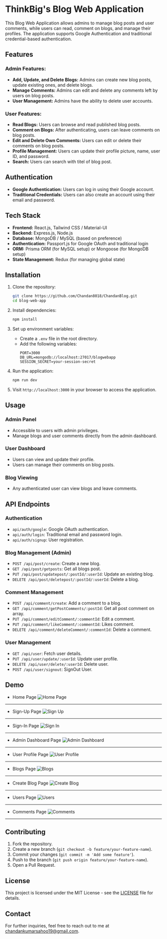 # ThinkBig's Blog Web Application

This Blog Web Application allows admins to manage blog posts and user comments, while users can read, comment on blogs, and manage their profiles. The application supports Google Authentication and traditional credential-based authentication.

## Features

### Admin Features:
- **Add, Update, and Delete Blogs:** Admins can create new blog posts, update existing ones, and delete blogs.
- **Manage Comments:** Admins can edit and delete any comments left by users on blog posts.
- **User Management:** Admins have the ability to delete user accounts.

### User Features:
- **Read Blogs:** Users can browse and read published blog posts.
- **Comment on Blogs:** After authenticating, users can leave comments on blog posts.
- **Edit and Delete Own Comments:** Users can edit or delete their comments on blog posts.
- **Profile Management:** Users can update their profile picture, name, user ID, and password.
- **Search:** Users can search with titel of blog post.

## Authentication
- **Google Authentication:** Users can log in using their Google account.
- **Traditional Credentials:** Users can also create an account using their email and password.

## Tech Stack

- **Frontend:** React.js, Tailwind CSS / Material-UI
- **Backend:** Express.js, Node.js
- **Database:** MongoDB / MySQL (based on preference)
- **Authentication:** Passport.js for Google OAuth and traditional login
- **ORM:** Prisma ORM (for MySQL setup) or Mongoose (for MongoDB setup)
- **State Management:** Redux (for managing global state)

## Installation

1. Clone the repository:
    ```bash
    git clone https://github.com/Chandan8018/ChandanBlog.git
    cd blog-web-app
    ```

2. Install dependencies:
    ```bash
    npm install
    ```

3. Set up environment variables:
    - Create a `.env` file in the root directory.
    - Add the following variables:
      ```env
      PORT=3000
      DB_URL=mongodb://localhost:27017/blogwebapp
      SESSION_SECRET=your-session-secret
      ```

4. Run the application:
    ```bash
    npm run dev
    ```

5. Visit `http://localhost:3000` in your browser to access the application.

## Usage

### Admin Panel
- Accessible to users with admin privileges.
- Manage blogs and user comments directly from the admin dashboard.

### User Dashboard
- Users can view and update their profile.
- Users can manage their comments on blog posts.

### Blog Viewing
- Any authenticated user can view blogs and leave comments.

## API Endpoints

### Authentication
- `api/auth/google`: Google OAuth authentication.
- `api/auth/login`: Traditional email and password login.
- `api/auth/signup`: User registration.

### Blog Management (Admin)
- `POST /api/post/create`: Create a new blog.
- `GET /api/post/getposts`: Get all blogs post.
- `PUT /api/post/updatepost/:postId/:userId`: Update an existing blog.
- `DELETE /api/post/deletepost/:postId/:userId`: Delete a blog.

### Comment Management
- `POST /api/comment/create`: Add a comment to a blog.
- `GET /api/comment/getPostComments/:postId`: Get all post comment on array.
- `PUT /api/comment/editComment/:commentId`: Edit a comment.
- `PUT /api/comment/likeComment/:commentId`: Likes comment.
- `DELETE /api/comment/deleteComment/:commentId`: Delete a comment.

### User Management
- `GET /api/user`: Fetch user details.
- `PUT /api/user/update/:userId`: Update user profile.
- `DELETE /api/user/delete/:userId`: Delete user.
- `POST /api/user/signout`: SignOut User.

## Demo

- Home Page
![Home Page](./frontend/public/home.png)
---
- Sign-Up Page
![Sign Up](./frontend/public/sign-up.png)
---
- Sign-In Page
![Sign In](./frontend/public/sign-in.png)
---
- Admin Dashboard Page
![Admin Dashboard](./frontend/public/dashboard.png)
---
- User Profile Page
![User Profile](./frontend/public/user-profile.png)
---
- Blogs Page
![Blogs](./frontend/public/all-blogs.png)
---
- Create Blog Page
![Create Blog](./frontend/public/create-blog.png)
---
- Users Page
![Users](./frontend/public/all-user.png)
---
- Comments Page
![Comments](./frontend/public/all-comment.png)
---
## Contributing

1. Fork the repository.
2. Create a new branch (`git checkout -b feature/your-feature-name`).
3. Commit your changes (`git commit -m 'Add some feature'`).
4. Push to the branch (`git push origin feature/your-feature-name`).
5. Open a Pull Request.

## License

This project is licensed under the MIT License - see the [LICENSE](LICENSE) file for details.

## Contact

For further inquiries, feel free to reach out to me at [chandankumarsahoo19@gmail.com](mailto:chandankumarsahoo19@gmail.com).
